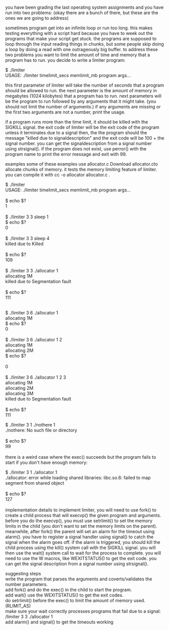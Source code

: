 you have been grading the last operating system assignments and you have run into two problems: (okay there are a bunch of there, but these are the ones we are going to address)

sometimes program get into an infinite loop or run too long. this makes testing everything with a script hard because you have to week out the programs that make your script get stuck.
the programs are supposed to loop through the input reading things in chunks, but some people skip doing a loop by doing a read with one outrageously big buffer.
to address these two problems you want to limit the amount of time and memory that a program has to run. you decide to write a limiter program:

$ ./limiter  <br/>
USAGE: ./limiter timelimit_secs memlimit_mb program args... <br/>

this first parameter of limiter will take the number of seconds that a program should be allowed to run. the next parameter is the amount of memory in megabytes (1024 kilobytes) that a program has to run. next parameters will be the program to run followed by any arguments that it might take. (you should not limit the number of arguments.) if any arguments are missing or the first two arguments are not a number, print the usage.

if a program runs more than the time limit, it should be killed with the SIGKILL signal. the exit code of limiter will be the exit code of the program unless it terminates due to a signal then, the the program should the message "killed due to signaldescription" and the exit code will be 100 + the signal number. you can get the signaldescription from a signal number using strsignal(). if the program does not exist, use perror() with the program name to print the error message and exit with 99.

examples
some of these examples use allocator.c  Download allocator.cto allocate chunks of memory. it tests the memory limiting feature of limiter. you can compile it with cc -o allocator allocator.c .

$ ./limiter  <br/>
USAGE: ./limiter timelimit_secs memlimit_mb program args... <br/>
<br/>
$ echo $?    <br/>
1 <br/>
<br/>
$ ./limiter 3 3 sleep 1 <br/>
$ echo $?               <br/>
0 <br/>
<br/>
$ ./limiter 3 3 sleep 4 <br/>
killed due to Killed <br/><br/>
$ echo $? <br/>
109 <br/><br/>
$ ./limiter 3 3 ./allocator 1 <br/>
allocating 1M <br/>
killed due to Segmentation fault <br/><br/>
$ echo $? <br/>
111<br/><br/>

$ ./limiter 3 6 ./allocator 1 <br/>
allocating 1M <br/>
$ echo $?      <br/> 
0 <br/><br/>
$ ./limiter 3 6 ./allocator 1 2 <br/>
allocating 1M <br/>
allocating 2M <br/>
$ echo $? <br/>                      
0 <br/><br/>
$ ./limiter 3 6 ./allocator 1 2 3 <br/>
allocating 1M <br/>
allocating 2M <br/>
allocating 3M <br/>
killed due to Segmentation fault <br/><br/>
$ echo $? <br/>
111<br/>

$ ./limiter 3 1 ./nothere 1   <br/>
./nothere: No such file or directory <br/><br/>
$ echo $? <br/>
99<br/><br/>
there is a weird case where the exec() succeeds but the program fails to start if you don't have enough memory:

$ ./limiter 3 1 ./allocator 1 <br/>
./allocator: error while loading shared libraries: libc.so.6: failed to map segment from shared object <br/><br/>
$ echo $? <br/>
127<br/><br/>
implementation details
to implement limiter, you will need to use fork() to create a child process that will execvp() the given program and arguments. before you do the execvp(), you must use setrlimit() to set the memory limits in the child (you don't want to set the memory limits on the parent). meanwhile, after fork() the parent will set an alarm for the timeout using alarm(). you have to register a signal handler using signal() to catch the signal when the alarm goes off. if the alarm is triggered, you should kill the child process using the kill() system call with the SIGKILL signal. you will then use the wait() system call to wait for the process to complete. you will need to use the W macros, like WEXITSTATUS() to get the exit code. you can get the signal description from a signal number using strsignal().

suggesting steps<br/>
write the program that parses the arguments and coverts/validates the number parameters.<br/>
add fork() and do the exec() in the child to start the program.<br/>
add wait() use the WEXITSTATUS() to get the exit codes.<br/>
do setrlimit() before the exec() to limit the amount of memory used. (RLIMIT_AS)<br/>
make sure your wait correctly processes programs that fail due to a signal: /limiter 3 3 ./allocator 1<br/>
add alarm() and signal() to get the timeouts working<br/>
